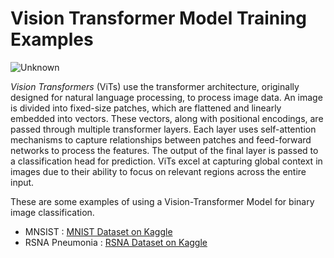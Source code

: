 # Vision Transformer Model Training Examples

![Unknown](https://github.com/user-attachments/assets/a166bb6d-881a-4db2-88e1-198f9ba5339d)

<p><i>Vision Transformers</i> (ViTs) use the transformer architecture, originally designed for natural language processing, to process image data. An image is divided into fixed-size patches, which are flattened and linearly embedded into vectors. These vectors, along with positional encodings, are passed through multiple transformer layers. Each layer uses self-attention mechanisms to capture relationships between patches and feed-forward networks to process the features. The output of the final layer is passed to a classification head for prediction. ViTs excel at capturing global context in images due to their ability to focus on relevant regions across the entire input.</p>

These are some examples of using a Vision-Transformer Model for binary image classification.
<ul>
  <li>MNSIST : <a href='https://www.kaggle.com/datasets/oddrationale/mnist-in-csv'>MNIST Dataset on Kaggle</a></li>
  <li>RSNA Pneumonia : <a href='https://www.kaggle.com/competitions/rsna-pneumonia-detection-challenge'>RSNA Dataset on Kaggle</a></li>
</ul>

